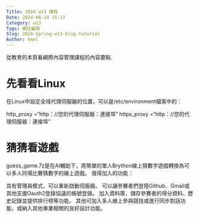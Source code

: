 ```yaml
---
Title: 2024 w13 課程
Date: 2024-06-14 15:13
Category: w13
Tags: 網誌編寫
Slug: 2024-Spring-w13-blog-tutorial
Author: kmol
---
```


從教育的本質看網際內容管理課程的內容要點.

<!-- PELICAN_END_SUMMARY -->

# 先看看Linux
在Linux中設定全域代理伺服器的位置，可以是/etc/environment檔案中的：

http_proxy =“http：//您的代理伺服器：連接埠” https_proxy =“http：//您的代理伺服器：連接埠”

# 猜猜看遊戲
guess_game.7z是在AI輔助下，將簡單的單人Brython線上猜數字遊戲轉換為可以多人同場比賽猜數字的線上遊戲。
值得加入的功能：

具有管理員模式，可以重新啟動伺服器。
可以讓參賽者們登陸Github、Gmail或其他支援Oauth2登錄協議的帳號登錄。
加入資料庫，儲存參賽者的得分資料、歷史記錄並提供排行榜等功能。
其他可加入多人線上參與競技或進行同步對話功能，或納入其他專業相關的良好設計功能。